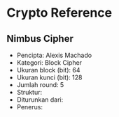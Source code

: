 # Crypto Reference

## Nimbus Cipher

* Pencipta: Alexis Machado
* Kategori: Block Cipher
* Ukuran block (bit): 64
* Ukuran kunci (bit): 128
* Jumlah round: 5
* Struktur: 
* Diturunkan dari: 
* Penerus: 